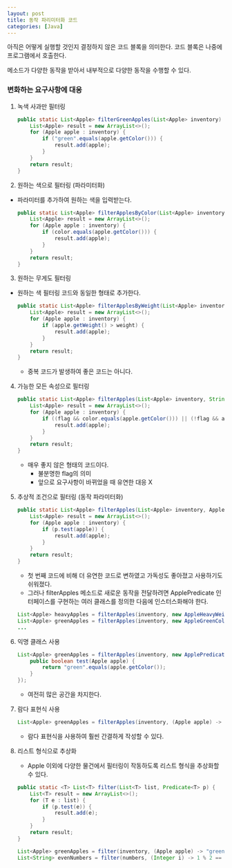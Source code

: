 ```yaml
---
layout: post
title: 동작 파리미터화 코드
categories: [Java] 
---
```

아직은 어떻게 실행할 것인지 결정하지 않은 코드 블록을 의미한다.
코드 블록은 나중에 프로그램에서 호출한다. 

메소드가 다양한 동작을 받아서 내부적으로 다양한 동작을 수행할 수 있다.

### 변화하는 요구사항에 대응
1. 녹색 사과만 필터링

	```java
	public static List<Apple> filterGreenApples(List<Apple> inventory) {
	    List<Apple> result = new ArrayList<>();
	    for (Apple apple : inventory) {
	        if ("green".equals(apple.getColor())) {
	            result.add(apple);
	        }
	    }
	    return result;
	}
	```


2. 원하는 색으로 필터링 (파라미터화)
 - 파라미터를 추가하여 원하는 색을 입력받는다.

	```java
	public static List<Apple> filterApplesByColor(List<Apple> inventory, String color) {
	    List<Apple> result = new ArrayList<>();
	    for (Apple apple : inventory) {
	        if (color.equals(apple.getColor())) {
	            result.add(apple);
	        }
	    }
	    return result;
	}
	```

3. 원하는 무게도 필터링
 - 원하는 색 필터링 코드와 동일한 형태로 추가한다.

	```java
	public static List<Apple> filterApplesByWeight(List<Apple> inventory, int weight) {
	    List<Apple> result = new ArrayList<>();
	    for (Apple apple : inventory) {
	        if (apple.getWeight() > weight) {
	            result.add(apple);
	        }
	    }
	    return result;
	}
	```
	- 중복 코드가 발생하여 좋은 코드는 아니다.

4. 가능한 모든 속성으로 필터링
	
	```java
	public static List<Apple> filterApples(List<Apple> inventory, String color, int weight, boolean flag) {
	    List<Apple> result = new ArrayList<>();
	    for (Apple apple : inventory) {
	        if ((flag && color.equals(apple.getColor())) || (!flag && apple.getWeight() > weight)) {
	            result.add(apple);
	        }
	    }
	    return result;
	}
	```
	- 매우 좋지 않은 형태의 코드이다.
		- 불분명한 flag의 의미
		- 앞으로 요구사항이 바뀌었을 때 유연한 대응 X

5. 추상적 조건으로 필터링 (동작 파라미터화)

	```java
	public static List<Apple> filterApples(List<Apple> inventory, ApplePredicate p) {
	    List<Apple> result = new ArrayList<>();
	    for (Apple apple : inventory) {
	        if (p.test(apple)) {
	            result.add(apple);
	        }
	    }
	    return result;
	}
	```
	- 첫 번째 코드에 비해 더 유연한 코드로 변하였고 가독성도 좋아졌고 사용하기도 쉬워졌다.
	- 그러나 filterApples 메소드로 새로운 동작을 전달하려면 ApplePredicate 인터페이스를 구현하는 여러 클래스를 정의한 다음에 인스터스화해야 한다.

	```java
	List<Apple> heavyApples = filterApples(inventory, new AppleHeavyWeightPredicate());
	List<Apple> greenApples = filterApples(inventory, new AppleGreenColorPredicate());
	...
	```

	
6. 익명 클래스 사용

	```java
	List<Apple> greenApples = filterApples(inventory, new ApplePredicate() {
		public boolean test(Apple apple) {
			return "green".equals(apple.getColor());
		}
	});
	```
	- 여전히 많은 공간을 차지한다.

7. 람다 표현식 사용

	```java
	List<Apple> greenApples = filterApples(inventory, (Apple apple) -> "green".equals(apple.getColor());
	```
	- 람다 표현식을 사용하여 훨씬 간결하게 작성할 수 있다.

8. 리스트 형식으로 추상화
	- Apple 이외에 다양한 물건에서 필터링이 작동하도록 리스트 형식을 추상화할 수 있다.
	
	```java
	public static <T> List<T> filter(List<T> list, Predicate<T> p) {
	    List<T> result = new ArrayList<>();
	    for (T e : list) {
	        if (p.test(e)) {
	            result.add(e);
	        }
	    }
	    return result;
	}
	
	List<Apple> greenApples = filter(inventory, (Apple apple) -> "green".equals(apple.getColor());
	List<String> evenNumbers = filter(numbers, (Integer i) -> 1 % 2 == 0);
	```	